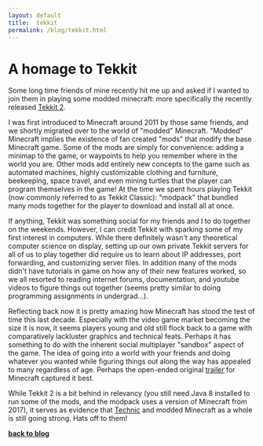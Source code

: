 ```yaml
---
layout: default 
title:	tekkit 
permalink: /blog/tekkit.html
---
```


# A homage to Tekkit

Some long time friends of mine recently hit me up and asked if I wanted to join them in playing some modded minecraft: more specifically the recently released [Tekkit 2](https://www.technicpack.net/modpack/tekkit-2.1935271). 

I was first introduced to Minecraft around 2011 by those same friends, and we shortly migrated over to the world of "modded" Minecraft. "Modded" Minecraft implies the existence of fan created "mods" that modify the base Minecraft game. Some of the mods are simply for convenience: adding a minimap to the game, or waypoints to help you remember where in the world you are. Other mods add entirely new concepts to the game such as automated machines, highly customizable clothing and furniture, beekeeping, space travel, and even mining turtles that the player can program themselves in the game! At the time we spent hours playing Tekkit (now commonly referred to as Tekkit Classic): "modpack" that bundled many mods together for the player to download and install all at once.

If anything, Tekkit was something social for my friends and I to do together on the weekends. However, I can credit Tekkit with sparking some of my first interest in computers. While there definitely wasn't any theoretical computer science on display, setting up our own private Tekkit servers for all of us to play together did require us to learn about IP addresses, port forwarding, and customizing server files.  In addition many of the mods didn't have tutorials in game on how any of their new features worked, so we all resorted to reading internet forums, documentation, and youtube videos to figure things out together  (seems pretty similar to doing programming assignments in undergrad...).

Reflecting back now it is pretty amazing how Minecraft has stood the test of time this last decade. Especially with the video game market becoming the size it is now, it seems players young and old still flock back to a game with comparatively lackluster graphics and technical feats. Perhaps it has something to do with the inherent social multiplayer "sandbox" aspect of the game. The idea of going into a world with your friends and doing whatever you wanted while figuring things out along the way has appealed to many regardless of age. Perhaps the open-ended original [trailer](https://youtu.be/MmB9b5njVbA) for Minecraft captured it best.

While Tekkit 2 is a bit behind in relevancy (you still need Java 8 installed to run some of the mods, and the modpack uses a version of Minecraft from 2017), it serves as evidence that [Technic](https://www.technicpack.net/) and modded Minecraft as a whole is still going strong. Hats off to them!

**[back to blog](/blog.html)**